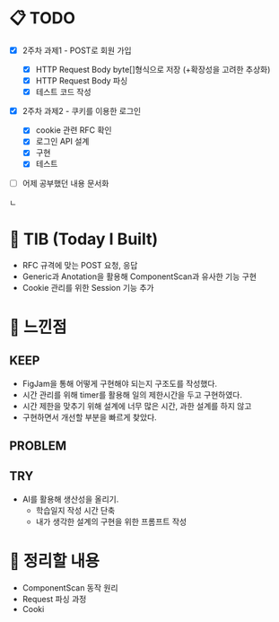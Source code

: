 # 📋 TODO
- [x] 2주차 과제1 - POST로 회원 가입
  - [x] HTTP Request Body byte[]형식으로 저장 (+확장성을 고려한 추상화)
  - [x] HTTP Request Body  파싱
  - [x] 테스트 코드 작성
- [x] 2주차 과제2 - 쿠키를 이용한 로그인
  - [x] cookie 관련 RFC 확인
  - [x] 로그인 API 설계
  - [x] 구현 
  - [x] 테스트
- [ ] 어제 공부했던 내용 문서화


ㄴ
# 🔧 TIB (Today I Built)
- RFC 규격에 맞는 POST 요청, 응답
- Generic과 Anotation을 활용해 ComponentScan과 유사한 기능 구현
- Cookie 관리를 위한 Session 기능 추가


# 💭 느낀점

## KEEP
- FigJam을 통해 어떻게 구현해야 되는지 구조도를 작성했다.
- 시간 관리를 위해 timer를 활용해 일의 제한시간을 두고 구현하였다.
- 시간 제한을 맞추기 위해 설계에 너무 많은 시간, 과한 설계를 하지 않고
- 구현하면서 개선할 부분을 빠르게 찾았다.

## PROBLEM

## TRY
- AI를 활용해 생산성을 올리기.
  - 학습일지 작성 시간 단축
  - 내가 생각한 설계의 구현을 위한 프롬프트 작성

# 🧹 정리할 내용
- ComponentScan 동작 원리
- Request 파싱 과정
- Cooki

